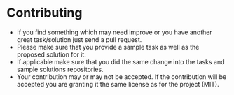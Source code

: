 Contributing
============

* If you find something which may need improve or you have another great 
  task/solution just send a pull request.
* Please make sure that you provide a sample task as well as the proposed 
  solution for it.
* If applicable make sure that you did the same change into the tasks and sample
  solutions repositories.
* Your contribution may or may not be accepted. If the contribution will be 
  accepted you are granting it the same license as for the project (MIT).